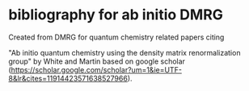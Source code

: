 # bibliography for ab initio DMRG

Created from DMRG for quantum chemistry related papers citing 

"Ab initio quantum chemistry using the density matrix renormalization group" by White and Martin based on google scholar (https://scholar.google.com/scholar?um=1&ie=UTF-8&lr&cites=11914423571638527966).
